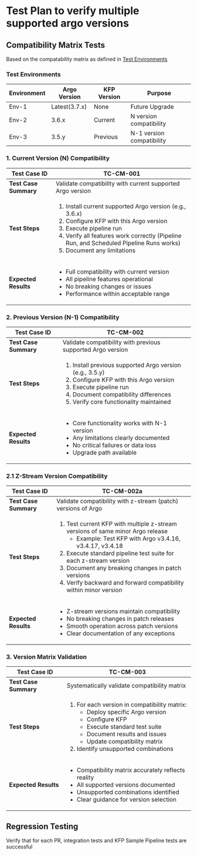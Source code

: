 # Test Plan to verify multiple supported argo versions

## Compatibility Matrix Tests
Based on the compatability matrix as defined in [Test Environments](#test-environments)

### Test Environments
| Environment | Argo Version  | KFP Version | Purpose                   |
|-------------|---------------|-------------|---------------------------|
| Env-1       | Latest(3.7.x) | None        | Future Upgrade            |
| Env-2       | 3.6.x         | Current     | N version compatibility   |
| Env-3       | 3.5.y         | Previous    | N-1 version compatibility |


### 1. Current Version (N) Compatibility

| Test Case ID          | TC-CM-001                                                                                                                                                                                                                                                                        |
|-----------------------|----------------------------------------------------------------------------------------------------------------------------------------------------------------------------------------------------------------------------------------------------------------------------------|
| **Test Case Summary** | Validate compatibility with current supported Argo version                                                                                                                                                                                                                       |
| **Test Steps**        | <ol><li> Install current supported Argo version (e.g., 3.6.x) </li><li>Configure KFP with this Argo version</li><li>Execute pipeline run</li><li>Verify all features work correctly (Pipeline Run, and Scheduled Pipeline Runs works)</li><li>Document any limitations</li></ol> |
| **Expected Results**  | <ul><li>Full compatibility with current version</li><li> All pipeline features operational</li><li> No breaking changes or issues</li><li> Performance within acceptable range </li>                                                                                             |

### 2. Previous Version (N-1) Compatibility

| Test Case ID          | TC-CM-002                                                                                                                                                                                                                                   |
|-----------------------|---------------------------------------------------------------------------------------------------------------------------------------------------------------------------------------------------------------------------------------------|
| **Test Case Summary** | Validate compatibility with previous supported Argo version                                                                                                                                                                                 |
| **Test Steps**        | <ol><li> Install previous supported Argo version (e.g., 3.5.y) </li><li>Configure KFP with this Argo version</li><li>Execute pipeline run</li><li>Document compatibility differences</li><li>Verify core functionality maintained</li></ol> |
| **Expected Results**  | <ul><li>Core functionality works with N-1 version</li><li> Any limitations clearly documented</li><li> No critical failures or data loss</li><li> Upgrade path available  </li>                                                             |

### 2.1 Z-Stream Version Compatibility

| Test Case ID          | TC-CM-002a                                                                                                                                                                                                                                                                                                                                                                  |
|-----------------------|-----------------------------------------------------------------------------------------------------------------------------------------------------------------------------------------------------------------------------------------------------------------------------------------------------------------------------------------------------------------------------|
| **Test Case Summary** | Validate compatibility with z-stream (patch) versions of Argo                                                                                                                                                                                                                                                                                                               |
| **Test Steps**        | <ol><li> Test current KFP with multiple z-stream versions of same minor Argo release<ul><li>Example: Test KFP with Argo v3.4.16, v3.4.17, v3.4.18</li></ul></li><li>Execute standard pipeline test suite for each z-stream version</li><li>Document any breaking changes in patch versions</li><li>Verify backward and forward compatibility within minor version</li></ol> |
| **Expected Results**  | <ul><li>Z-stream versions maintain compatibility </li><li> No breaking changes in patch releases</li><li> Smooth operation across patch versions</li><li> Clear documentation of any exceptions </li>                                                                                                                                                                       |

### 3. Version Matrix Validation

| Test Case ID          | TC-CM-003                                                                                                                                                                                                                                                                                           |
|-----------------------|-----------------------------------------------------------------------------------------------------------------------------------------------------------------------------------------------------------------------------------------------------------------------------------------------------|
| **Test Case Summary** | Systematically validate compatibility matrix                                                                                                                                                                                                                                                        |
| **Test Steps**        | <ol><li> For each version in compatibility matrix: <ul><li> Deploy specific Argo version </li><li> Configure KFP<br/> </li><li> Execute standard test suite </li><li> Document results and issues</li><li>Update compatibility matrix</li></ul></li><li>Identify unsupported combinations</li></ol> |
| **Expected Results**  | <ul><li>Compatibility matrix accurately reflects reality</li><li> All supported versions documented</li><li> Unsupported combinations identified</li><li> Clear guidance for version selection  </li>                                                                                               |

## Regression Testing
Verify that for each PR, integration tests and KFP Sample Pipeline tests are successful